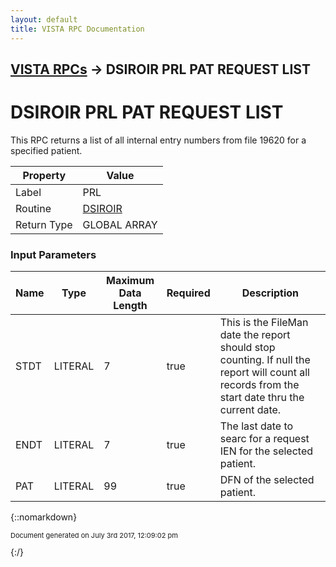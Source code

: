 ```yaml
---
layout: default
title: VISTA RPC Documentation
---
```


## [VISTA RPCs](TableOfContents) &#8594; DSIROIR PRL PAT REQUEST LIST
# DSIROIR PRL PAT REQUEST LIST

This RPC returns a list of all internal entry numbers from file 19620 for a specified patient.

Property | Value
--- | ---
Label | PRL
Routine | [DSIROIR](http://code.osehra.org/dox/Routine_DSIROIR_source.html)
Return Type | GLOBAL ARRAY


### Input Parameters

Name | Type | Maximum Data Length | Required | Description
--- | --- | --- | --- | ---
STDT | LITERAL | 7 | true | This is the FileMan date the report should stop counting.  If null the report will count all records from the start date thru the current date.
ENDT | LITERAL | 7 | true | The last date to searc for a request IEN for the selected patient.
PAT | LITERAL | 99 | true | DFN of the selected patient.



{::nomarkdown} <br/><p style="font-size: 11px">Document generated on July 3rd 2017, 12:09:02 pm</p>{:/}